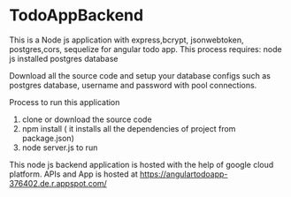 # TodoAppBackend
This is a Node js application with express,bcrypt, jsonwebtoken, postgres,cors, sequelize for angular todo app.
This process requires:
  node js installed
  postgres database

Download all the source code and setup your database configs such as postgres database, username and password with pool connections.


Process to run this application
1. clone or download the source code
2. npm install ( it installs all the dependencies of project from package.json)
3. node server.js to run  


This node js backend application is hosted with the help of google cloud platform.
APIs and App is hosted at https://angulartodoapp-376402.de.r.appspot.com/
